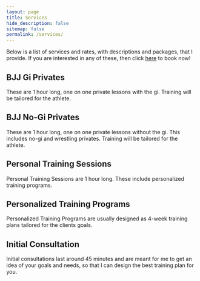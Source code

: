 ```yaml
---
layout: page
title: Services
hide_description: false
sitemap: false
permalink: /services/
---
```


Below is a list of services and rates, with descriptions and packages, that I provide. If you are interested in any of these, then click [here](https://davidmonserrate.github.io/booknow/) to book now!

## BJJ Gi Privates
These are 1 hour long, one on one private lessons with the gi. Training will be tailored for the athlete.
<!--
#### Packages
1-2 people: $60/hour per person \
3-4 people: $50/hour per person 
-->

## BJJ No-Gi Privates
These are 1 hour long, one on one private lessons without the gi. This includes no-gi and wrestling privates. Training will be tailored for the athlete. 
<!--
#### Packages
1-2 people: $60/hour per person \
3-4 people: $50/hour per person 
-->

## Personal Training Sessions
Personal Training Sessions are 1 hour long. These include personalized training programs. 

## Personalized Training Programs
Personalized Training Programs are usually designed as 4-week training plans tailored for the clients goals. 


## Initial Consultation
Initial consultations last around 45 minutes and are meant for me to get an idea of your goals and needs, so that I can design the best training plan for you. 

<!--
## Flyer
![Flyer](/assets/img/DavidMonserrateV3.png)
-->
